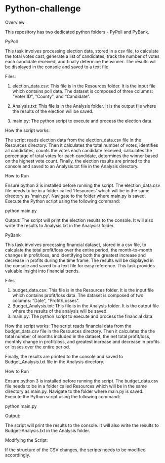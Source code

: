 # Python-challenge
Overview

This repository has two dedicated python folders - PyPoll and PyBank. 

PyPoll 

This task involves processing election data, stored in a csv file, to calculate the total votes cast, generate a list of candidates, track the number of votes each candidate received, and finally determine the winner. The results will be displayed in the console and saved to a text file.

Files:

1) election_data.csv: This file is in the Resources folder. It is the input file which contains poll data. The dataset is composed of three columns: "Voter ID", "County", and “Candidate”. 

2) Analysis.txt: This file is in the Analysis folder. It is the output file where the results of the election will be saved.
  
4) main.py: The python script to execute and process the election data.


How the script works:

The script reads election data from the election_data.csv file in the Resources directory. Then it calculates the total number of votes, identifies all candidates, counts the votes each candidate received, calculates the percentage of total votes for each candidate, determines the winner based on the highest vote count. Finally, the election results are printed to the console and saved to an Analysis.txt file in the Analysis directory.


How to Run

Ensure python 3 is installed before running the script. The election_data.csv file needs to be in a folder called 'Resources' which will be in the same directory as 'main.py'. Navigate to the folder where main.py is saved. Execute the Python script using the following command:

python main.py  

Output:
The script will print the election results to the console.
It will also write the results to Analysis.txt in the Analysis/ folder.


PyBank

This task involves processing financial dataset, stored in a csv file, to calculate the total profit/loss over the entire period, the month-to-month changes in profit/loss, and identifying both the greatest increase and decrease in profits during the time frame. The results will      be displayed in the console and saved to a text file for easy reference. This task provides valuable insight into financial trends. 

Files

1) budget_data.csv: This file is in the Resources folder. It is the input file which contains profit/loss data. The dataset is composed of two columns: "Date", “Profit/Losses".
2) Budget_Analysis.txt: This file is in the Analysis folder. It is the output file where the results of the analysis will be saved.
3) main.py: The python script to execute and process the financial data.

How the script works:
    The script reads financial data from the budget_data.csv file in the Resources directory. Then it calculates the the total number of months included in the dataset, the net total profit/loss, monthly change in profit/loss, and greatest increase and decrease in profits or losses over the entire period.

    
Finally, the results are printed to the console and saved to Budget_Analysis.txt file in the Analysis directory.

How to Run

Ensure python 3 is installed before running the script. The budget_data.csv file needs to be in a folder called Resources which will be in the same directory as main.py. Navigate to the folder where main.py is saved. Execute the Python script using the following command:  

python main.py  

Output:

The script will print the results to the console.
It will also write the results to Budget-Analysis.txt in the Analysis folder.


Modifying the Script:

If the structure of the CSV changes, the scripts needs to be modified accordingly.
